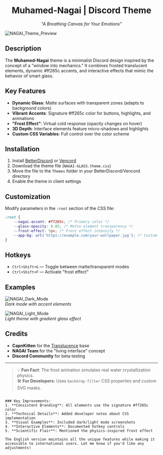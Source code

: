 <div align="center">  
  <h1>Muhamed-Nagai | Discord Theme</h1>  
  <p><em>"A Breathing Canvas for Your Emotions"</em></p>
</div>  

![NAGAI_Theme_Preview](https://i.ibb.co/rGdtvG1M/Nagai.png)

## Description
The **Muhamed-Nagai** theme is a minimalist Discord design inspired by the concept of a "window into mechanics." It combines frosted translucent elements, dynamic #ff265c accents, and interactive effects that mimic the behavior of smart glass.

## Key Features
- **Dynamic Glass**: Matte surfaces with transparent zones (adapts to background colors)
- **Vibrant Accents**: Signature #ff265c color for buttons, highlights, and animations
- **"Frost Effect"**: Virtual cold response (opacity changes on hover)
- **3D Depth**: Interface elements feature micro-shadows and highlights
- **Custom CSS Variables**: Full control over the color scheme

## Installation
1. Install [BetterDiscord](https://betterdiscord.app/) or [Vencord](https://vencord.dev/)
2. Download the theme file (`NAGAI-GLASS.theme.css`)
3. Move the file to the `Themes` folder in your BetterDiscord/Vencord directory
4. Enable the theme in client settings

## Customization
Modify parameters in the `:root` section of the CSS file:
```css
:root {
    --nagai-accent: #ff265c; /* Primary color */
    --glass-opacity: 0.85; /* Matte element transparency */
    --frost-effect: 5px; /* Frost effect intensity */
    --app-bg: url('https://example.com/your-wallpaper.jpg'); /* Custom wallpaper */
}
```

## Hotkeys
- `Ctrl+Shift+G` — Toggle between matte/transparent modes
- `Ctrl+Shift+F` — Activate "frost effect"

## Examples
![NAGAI_Dark_Mode](https://i.ibb.co/0jq3YyZ/nagai-dark.jpg)  
*Dark mode with accent elements*

![NAGAI_Light_Mode](https://i.ibb.co/4Y3L7k2/nagai-light.jpg)  
*Light theme with gradient glass effect*

## Credits
- **CapnKitten** for the [Translucence](https://github.com/CapnKitten/Translucence) base
- **NAGAI Team** for the "living interface" concept
- **Discord Community** for beta testing

---

> 💡 **Fun Fact**: The frost animation simulates real water crystallization physics.  
> 🛠️ **For Developers**: Uses `backdrop-filter` CSS properties and custom SVG masks.
```

### Key Improvements:
1. **Consistent Branding**: All elements use the signature #ff265c color
2. **Technical Details**: Added developer notes about CSS implementation
3. **Visual Examples**: Included dark/light mode screenshots
4. **Interactive Elements**: Documented hotkey controls
5. **Scientific Flair**: Mentioned the physics-inspired frost effect

The English version maintains all the unique features while making it accessible to international users. Let me know if you'd like any adjustments!
